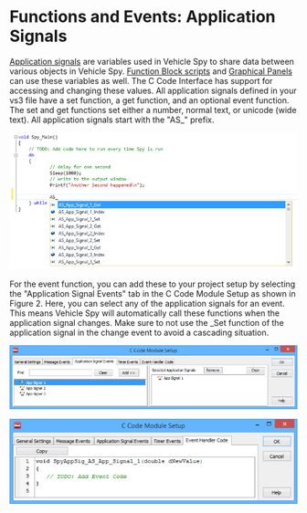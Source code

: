# Functions and Events: Application Signals

[Application signals](../../application-signals/) are variables used in Vehicle Spy to share data between various objects in Vehicle Spy. [Function Block scripts](../../function-blocks/function-blocks-types/script-type-function-block.md) and [Graphical Panels](../../../main-menu-measurement/graphical-panels/) can use these variables as well. The C Code Interface has support for accessing and changing these values. All application signals defined in your vs3 file have a set function, a get function, and an optional event function.  The set and get functions set either a number, normal text, or unicode (wide text).  All application signals start with the "AS\_" prefix.

![Figure 1: Application Signal Functions allow you to interact with app signals.](../../../../.gitbook/assets/appsignal_functions.gif)

For the event function, you can add these to your project setup by selecting the "Application Signal Events" tab in the C Code Module Setup as shown in Figure 2. Here, you can select any of the application signals for an event. This means Vehicle Spy will automatically call these functions when the application signal changes. Make sure to not use the \_Set function of the application signal in the change event to avoid a cascading situation.

![Figure 2: Application Signal Events are called whenever an application signal changes](../../../../.gitbook/assets/appsignal_event.gif)

![Figure 3: The event for an application signal passes the value back as a double.](../../../../.gitbook/assets/appsignal_event_code.gif)
